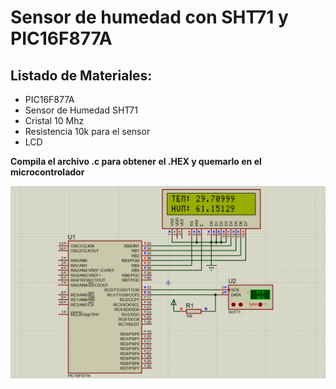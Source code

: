 # Sensor de humedad con SHT71 y PIC16F877A

## Listado de Materiales:
* PIC16F877A
* Sensor de Humedad SHT71
* Cristal 10 Mhz
* Resistencia 10k para el sensor
* LCD

**Compila el archivo .c para obtener el .HEX y quemarlo en el microcontrolador**

![Diagrama](SHT71.PNG)